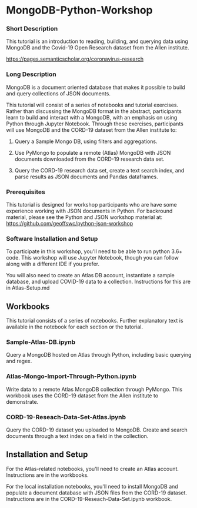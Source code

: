 # MongoDB-Python-Workshop

### Short Description

This tutorial is an introduction to reading, building, and querying data using MongoDB and the Covid-19 Open Research dataset from the Allen institute. 

https://pages.semanticscholar.org/coronavirus-research

### Long Description

MongoDB is a document oriented database that makes it possible to build and query collections of JSON documents.

This tutorial will consist of a series of notebooks and tutorial exercises. Rather than discussing the MongoDB format in the abstract, participants learn to build and interact with a MongoDB, with an emphasis on using Python through Jupyter Notebook. Through these exercises, participants will use MongoDB and the CORD-19 dataset from the Allen institute to:
 

1. Query a Sample Mongo DB, using filters and aggregations.

2. Use PyMongo to populate a remote (Atlas) MongoDB with JSON documents downloaded from the CORD-19 research data set. 

3. Query the CORD-19 research data set, create a text search index, and parse results as JSON documents and Pandas dataframes. 

### Prerequisites

This tutorial is designed for workshop participants who are have some experience working with JSON documents in Python. For backround material, please see the Python and JSON workshop material at: https://github.com/geoffswc/python-json-workshop 

### Software Installation and Setup

To participate in this workshop, you'll need to be able to run python 3.6+ code. This workshop will use Jupyter Notebook, though you can follow along with a different IDE if you prefer.

You will also need to create an Atlas DB account, instantiate a sample database, and upload COVID-19 data to a collection. Instructions for this are in Atlas-Setup.md

## Workbooks

This tutorial consists of a series of notebooks. Further explanatory text is available in the notebook for each section or the tutorial.  

### Sample-Atlas-DB.ipynb

Query a MongoDB hosted on Atlas through Python, including basic querying and regex.

### Atlas-Mongo-Import-Through-Python.ipynb

Write data to a remote Atlas MongoDB collection through PyMongo. This workbook uses the CORD-19 dataset from the Allen institute to demonstrate. 

### CORD-19-Reseach-Data-Set-Atlas.ipynb

Query the CORD-19 dataset you uploaded to MongoDB. Create and search documents through a text index on a field in the collection. 

## Installation and Setup

For the Atlas-related notebooks, you'll need to create an Atlas account. Instructions are in the workbooks. 

For the local installation notebooks, you'll need to install MongoDB and populate a document database with JSON files from the CORD-19 dataset. Instructions are in the CORD-19-Reseach-Data-Set.ipynb workbook.





